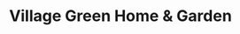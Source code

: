 ---
title: "Village Green Home & Garden"
url: /rockford/village-green-home-and-garden/
shop: garden centre
---